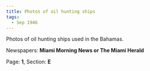 ```yaml
---  
title: Photos of oil hunting ships  
tags:  
  - Sep 1946  
---  
```

  
Photos of oil hunting ships used in the Bahamas.  
  
Newspapers: **Miami Morning News or The Miami Herald**  
  
Page: **1**, Section: **E** 
